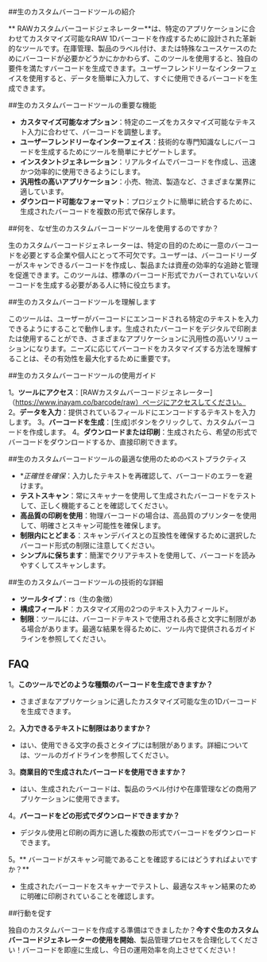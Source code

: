 ##生のカスタムバーコードツールの紹介

** RAWカスタムバーコードジェネレーター**は、特定のアプリケーションに合わせてカスタマイズ可能なRAW 1Dバーコードを作成するために設計された革新的なツールです。在庫管理、製品のラベル付け、または特殊なユースケースのためにバーコードが必要かどうかにかかわらず、このツールを使用すると、独自の要件を満たすバーコードを生成できます。ユーザーフレンドリーなインターフェイスを使用すると、データを簡単に入力して、すぐに使用できるバーコードを生成できます。

##生のカスタムバーコードツールの重要な機能

-  **カスタマイズ可能なオプション**：特定のニーズをカスタマイズ可能なテキスト入力に合わせて、バーコードを調整します。
-  **ユーザーフレンドリーなインターフェイス**：技術的な専門知識なしにバーコードを生成するためにツールを簡単にナビゲートします。
-  **インスタントジェネレーション**：リアルタイムでバーコードを作成し、迅速かつ効率的に使用できるようにします。
-  **汎用性の高いアプリケーション**：小売、物流、製造など、さまざまな業界に適しています。
-  **ダウンロード可能なフォーマット**：プロジェクトに簡単に統合するために、生成されたバーコードを複数の形式で保存します。

##何を、なぜ生のカスタムバーコードツールを使用するのですか？

生のカスタムバーコードジェネレーターは、特定の目的のために一意のバーコードを必要とする企業や個人にとって不可欠です。ユーザーは、バーコードリーダーがスキャンできるバーコードを作成し、製品または資産の効率的な追跡と管理を促進できます。このツールは、標準のバーコード形式でカバーされていないバーコードを生成する必要がある人に特に役立ちます。

##生のカスタムバーコードツールを理解します

このツールは、ユーザーがバーコードにエンコードされる特定のテキストを入力できるようにすることで動作します。生成されたバーコードをデジタルで印刷または使用することができ、さまざまなアプリケーションに汎用性の高いソリューションになります。ニーズに応じてバーコードをカスタマイズする方法を理解することは、その有効性を最大化するために重要です。

##生のカスタムバーコードツールの使用ガイド

1。**ツールにアクセス**：[RAWカスタムバーコードジェネレーター]（https://www.inayam.co/barcode/raw）ページにアクセスしてください。
2。**データを入力**：提供されているフィールドにエンコードするテキストを入力します。
3。**バーコードを生成**：[生成]ボタンをクリックして、カスタムバーコードを作成します。
4。**ダウンロードまたは印刷**：生成されたら、希望の形式でバーコードをダウンロードするか、直接印刷できます。

##生のカスタムバーコードツールの最適な使用のためのベストプラクティス

-  **正確性を確保*：入力したテキストを再確認して、バーコードのエラーを避けます。
-  **テストスキャン**：常にスキャナーを使用して生成されたバーコードをテストして、正しく機能することを確認してください。
-  **高品質の印刷を使用**：物理バーコードの場合は、高品質のプリンターを使用して、明確さとスキャン可能性を確保します。
-  **制限内にとどまる**：スキャンデバイスとの互換性を確保するために選択したバーコード形式の制限に注意してください。
-  **シンプルに保ちます**：簡潔でクリアテキストを使用して、バーコードを読みやすくしてスキャンします。

##生のカスタムバーコードツールの技術的な詳細

-  **ツールタイプ**：rs（生の象徴）
-  **構成フィールド**：カスタマイズ用の2つのテキスト入力フィールド。
-  **制限**：ツールには、バーコードテキストで使用される長さと文字に制限がある場合があります。最適な結果を得るために、ツール内で提供されるガイドラインを参照してください。

## FAQ

1。**このツールでどのような種類のバーコードを生成できますか？**
- さまざまなアプリケーションに適したカスタマイズ可能な生の1Dバーコードを生成できます。

2。**入力できるテキストに制限はありますか？**
- はい、使用できる文字の長さとタイプには制限があります。詳細については、ツールのガイドラインを参照してください。

3。**商業目的で生成されたバーコードを使用できますか？**
- はい、生成されたバーコードは、製品のラベル付けや在庫管理などの商用アプリケーションに使用できます。

4。**バーコードをどの形式でダウンロードできますか？**
- デジタル使用と印刷の両方に適した複数の形式でバーコードをダウンロードできます。

5。** バーコードがスキャン可能であることを確認するにはどうすればよいですか？**
- 生成されたバーコードをスキャナーでテストし、最適なスキャン結果のために明確に印刷されていることを確認します。

##行動を促す

独自のカスタムバーコードを作成する準備はできましたか？**今すぐ生のカスタムバーコードジェネレーターの使用を開始**、製品管理プロセスを合理化してください！バーコードを即座に生成し、今日の運用効率を向上させてください！